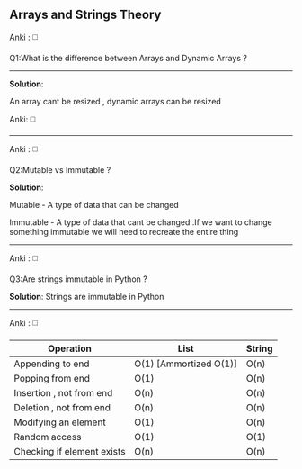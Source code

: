 ## Arrays and Strings Theory 

Anki : ◻️

Q1:What is the difference between Arrays and Dynamic Arrays ? 

------

**Solution**:

An array cant be resized , dynamic arrays can be resized

Anki: ◻️

------

Anki : ◻️

Q2:Mutable vs Immutable  ? 

**Solution**:

Mutable - A type of data that can be changed

Immutable - A type of data that cant be changed .If we want to change something immutable we will need to recreate the entire thing 

------

Anki : ◻️

Q3:Are strings immutable in Python ? 

**Solution**: Strings are immutable in Python 

------

Anki : ◻️

| Operation                  | List                   | String |
| -------------------------- | ---------------------- | ------ |
| Appending to end           | O(1) [Ammortized O(1)] | O(n)   |
| Popping from end           | O(1)                   | O(n)   |
| Insertion , not from end   | O(n)                   | O(n)   |
| Deletion , not from end    | O(n)                   | O(n)   |
| Modifying an element       | O(1)                   | O(n)   |
| Random access              | O(1)                   | O(1)   |
| Checking if element exists | O(n)                   | O(n)   |



#### 

